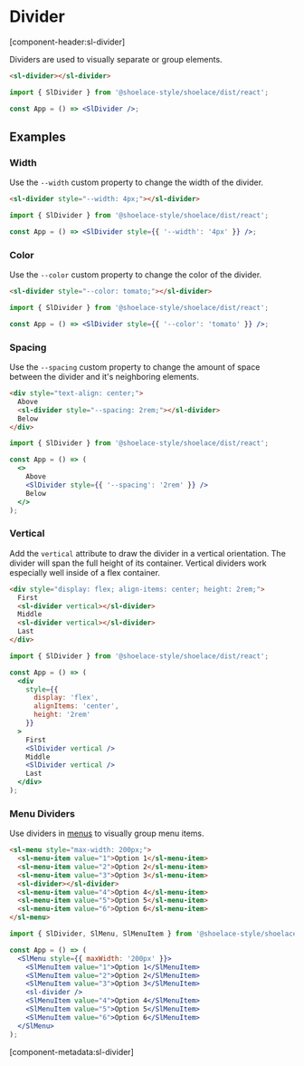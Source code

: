 # Divider

[component-header:sl-divider]

Dividers are used to visually separate or group elements.

```html preview
<sl-divider></sl-divider>
```

```jsx react
import { SlDivider } from '@shoelace-style/shoelace/dist/react';

const App = () => <SlDivider />;
```

## Examples

### Width

Use the `--width` custom property to change the width of the divider.

```html preview
<sl-divider style="--width: 4px;"></sl-divider>
```

```jsx react
import { SlDivider } from '@shoelace-style/shoelace/dist/react';

const App = () => <SlDivider style={{ '--width': '4px' }} />;
```

### Color

Use the `--color` custom property to change the color of the divider.

```html preview
<sl-divider style="--color: tomato;"></sl-divider>
```

```jsx react
import { SlDivider } from '@shoelace-style/shoelace/dist/react';

const App = () => <SlDivider style={{ '--color': 'tomato' }} />;
```

### Spacing

Use the `--spacing` custom property to change the amount of space between the divider and it's neighboring elements.

```html preview
<div style="text-align: center;">
  Above
  <sl-divider style="--spacing: 2rem;"></sl-divider>
  Below
</div>
```

```jsx react
import { SlDivider } from '@shoelace-style/shoelace/dist/react';

const App = () => (
  <>
    Above
    <SlDivider style={{ '--spacing': '2rem' }} />
    Below
  </>
);
```

### Vertical

Add the `vertical` attribute to draw the divider in a vertical orientation. The divider will span the full height of its container. Vertical dividers work especially well inside of a flex container.

```html preview
<div style="display: flex; align-items: center; height: 2rem;">
  First
  <sl-divider vertical></sl-divider>
  Middle
  <sl-divider vertical></sl-divider>
  Last
</div>
```

```jsx react
import { SlDivider } from '@shoelace-style/shoelace/dist/react';

const App = () => (
  <div
    style={{
      display: 'flex',
      alignItems: 'center',
      height: '2rem'
    }}
  >
    First
    <SlDivider vertical />
    Middle
    <SlDivider vertical />
    Last
  </div>
);
```

### Menu Dividers

Use dividers in [menus](/components/menu) to visually group menu items.

```html preview
<sl-menu style="max-width: 200px;">
  <sl-menu-item value="1">Option 1</sl-menu-item>
  <sl-menu-item value="2">Option 2</sl-menu-item>
  <sl-menu-item value="3">Option 3</sl-menu-item>
  <sl-divider></sl-divider>
  <sl-menu-item value="4">Option 4</sl-menu-item>
  <sl-menu-item value="5">Option 5</sl-menu-item>
  <sl-menu-item value="6">Option 6</sl-menu-item>
</sl-menu>
```

```jsx react
import { SlDivider, SlMenu, SlMenuItem } from '@shoelace-style/shoelace/dist/react';

const App = () => (
  <SlMenu style={{ maxWidth: '200px' }}>
    <SlMenuItem value="1">Option 1</SlMenuItem>
    <SlMenuItem value="2">Option 2</SlMenuItem>
    <SlMenuItem value="3">Option 3</SlMenuItem>
    <sl-divider />
    <SlMenuItem value="4">Option 4</SlMenuItem>
    <SlMenuItem value="5">Option 5</SlMenuItem>
    <SlMenuItem value="6">Option 6</SlMenuItem>
  </SlMenu>
);
```

[component-metadata:sl-divider]
